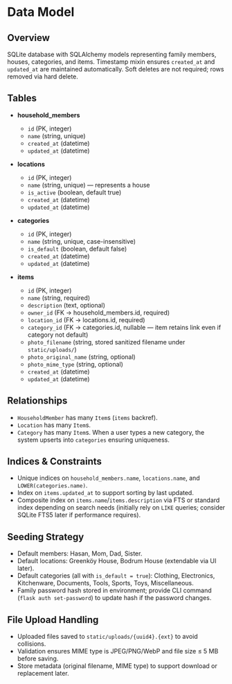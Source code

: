 # Data Model

## Overview
SQLite database with SQLAlchemy models representing family members, houses, categories, and items. Timestamp mixin ensures `created_at` and `updated_at` are maintained automatically. Soft deletes are not required; rows removed via hard delete.

## Tables
- **household_members**
  - `id` (PK, integer)
  - `name` (string, unique)
  - `created_at` (datetime)
  - `updated_at` (datetime)

- **locations**
  - `id` (PK, integer)
  - `name` (string, unique) — represents a house
  - `is_active` (boolean, default true)
  - `created_at` (datetime)
  - `updated_at` (datetime)

- **categories**
  - `id` (PK, integer)
  - `name` (string, unique, case-insensitive)
  - `is_default` (boolean, default false)
  - `created_at` (datetime)
  - `updated_at` (datetime)

- **items**
  - `id` (PK, integer)
  - `name` (string, required)
  - `description` (text, optional)
  - `owner_id` (FK → household_members.id, required)
  - `location_id` (FK → locations.id, required)
  - `category_id` (FK → categories.id, nullable — item retains link even if category not default)
  - `photo_filename` (string, stored sanitized filename under `static/uploads/`)
  - `photo_original_name` (string, optional)
  - `photo_mime_type` (string, optional)
  - `created_at` (datetime)
  - `updated_at` (datetime)

## Relationships
- `HouseholdMember` has many `Item`s (`items` backref).
- `Location` has many `Item`s.
- `Category` has many `Item`s. When a user types a new category, the system upserts into `categories` ensuring uniqueness.

## Indices & Constraints
- Unique indices on `household_members.name`, `locations.name`, and `LOWER(categories.name)`.
- Index on `items.updated_at` to support sorting by last updated.
- Composite index on `items.name`/`items.description` via FTS or standard index depending on search needs (initially rely on `LIKE` queries; consider SQLite FTS5 later if performance requires).

## Seeding Strategy
- Default members: Hasan, Mom, Dad, Sister.
- Default locations: Greenköy House, Bodrum House (extendable via UI later).
- Default categories (all with `is_default = true`): Clothing, Electronics, Kitchenware, Documents, Tools, Sports, Toys, Miscellaneous.
- Family password hash stored in environment; provide CLI command (`flask auth set-password`) to update hash if the password changes.

## File Upload Handling
- Uploaded files saved to `static/uploads/{uuid4}.{ext}` to avoid collisions.
- Validation ensures MIME type is JPEG/PNG/WebP and file size ≤ 5 MB before saving.
- Store metadata (original filename, MIME type) to support download or replacement later.
